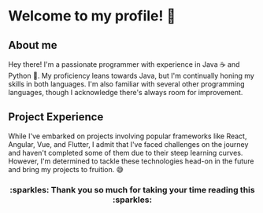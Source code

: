 # Welcome to my profile! :wave:

## About me
Hey there! I'm a passionate programmer with experience in Java ☕ and Python 🐍. My proficiency leans towards Java, but I'm continually honing my skills in both languages. I'm also familiar with several other programming languages, though I acknowledge there's always room for improvement.

## Project Experience
While I've embarked on projects involving popular frameworks like React, Angular, Vue, and Flutter, I admit that I've faced challenges on the journey and haven't completed some of them due to their steep learning curves. However, I'm determined to tackle these technologies head-on in the future and bring my projects to fruition. 😅

<h3 align="center">:sparkles: Thank you so much for taking your time reading this :sparkles:</h3>
